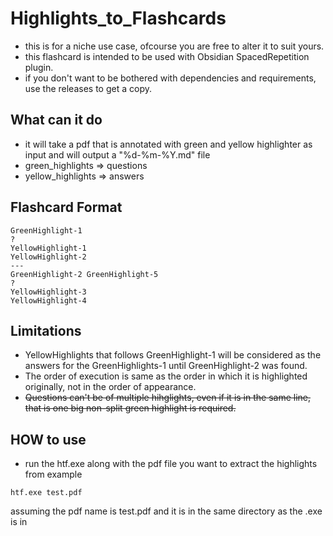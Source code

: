 # Highlights_to_Flashcards
- this is for a niche use case, ofcourse you are free to alter it to suit yours.
- this flashcard is intended to be used with Obsidian SpacedRepetition plugin.
- if you don't want to be bothered with dependencies and requirements, use the releases to get a copy.

## What can it do
- it will take a pdf that is annotated with green and yellow highlighter as input and will output a "%d-%m-%Y.md" file
- green_highlights => questions
- yellow_highlights => answers

## Flashcard Format
```
GreenHighlight-1
?
YellowHighlight-1
YellowHighlight-2
---
GreenHighlight-2 GreenHighlight-5
?
YellowHighlight-3
YellowHighlight-4
```

## Limitations
- YellowHighlights that follows GreenHighlight-1 will be considered as the answers for the GreenHighlights-1 until GreenHighlight-2 was found.
- The order of execution is same as the order in which it is highlighted originally, not in the order of appearance.
- ~~Questions can't be of multiple hihglights, even if it is in the same line, that is one big non-split green highlight is required.~~

## HOW to use
- run the htf.exe along with the pdf file you want to extract the highlights from example
```
htf.exe test.pdf
```
assuming the pdf name is test.pdf and it is in the same directory as the .exe is in
